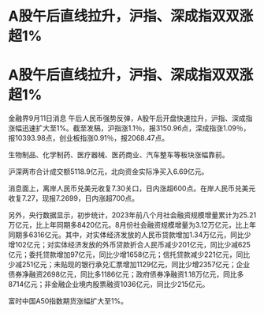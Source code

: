 # A股午后直线拉升，沪指、深成指双双涨超1%

# A股午后直线拉升，沪指、深成指双双涨超1%

金融界9月11日消息
午后人民币强势反弹，A股午后开盘快速拉升，沪指、深成指涨幅迅速扩大至1%。截至发稿，沪指涨1.1％，报3150.96点，深成指涨1.09％，报10393.98点，创业板指涨0.91％，报2068.47点。

生物制品、化学制药、医疗器械、医药商业、汽车整车等板块涨幅靠前。

沪深两市合计成交额5118.9亿元，北向资金实际净买入6.69亿元。

消息面上，离岸人民币兑美元收复7.30关口，日内涨超600点。在岸人民币兑美元收复7.27，现报7.2699，日内涨超700点。

另外，央行数据显示，初步统计，2023年前八个月社会融资规模增量累计为25.21万亿元，比上年同期多8420亿元。8月份社会融资规模增量为3.12万亿元，比上年同期多6316亿元。其中，对实体经济发放的人民币贷款增加1.34万亿元，同比少增102亿元；对实体经济发放的外币贷款折合人民币减少201亿元，同比少减625亿元；委托贷款增加97亿元，同比少增1658亿元；信托贷款减少221亿元，同比少减251亿元；未贴现的银行承兑汇票增加1129亿元，同比少增2357亿元；企业债券净融资2698亿元，同比多1186亿元；政府债券净融资1.18万亿元，同比多8714亿元；非金融企业境内股票融资1036亿元，同比少215亿元。

富时中国A50指数期货涨幅扩大至1%。

